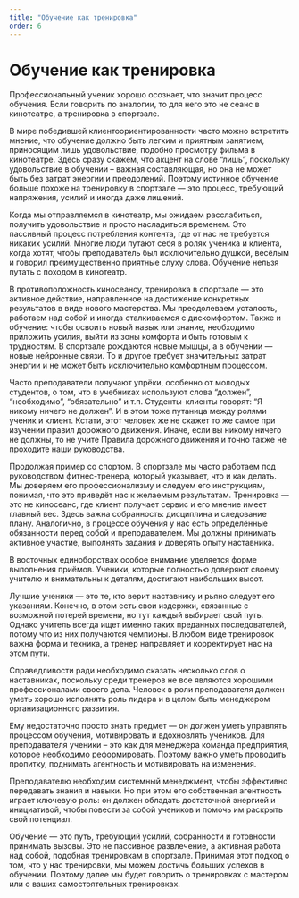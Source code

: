 ```yaml
---
title: "Обучение как тренировка"
order: 6
---
```


# Обучение как тренировка

Профессиональный ученик хорошо осознает, что значит процесс обучения. Если говорить по аналогии, то для него это не сеанс в кинотеатре, а тренировка в спортзале.

В мире победившей клиентоориентированности часто можно встретить мнение, что обучение должно быть легким и приятным занятием, приносящим лишь удовольствие, подобно просмотру фильма в кинотеатре. Здесь сразу скажем, что акцент на слове “лишь”, поскольку удовольствие в обучении – важная составляющая, но она не может быть без затрат энергии и преодолений. Поэтому истинное обучение больше похоже на тренировку в спортзале — это процесс, требующий напряжения, усилий и иногда даже лишений.

Когда мы отправляемся в кинотеатр, мы ожидаем расслабиться, получить удовольствие и просто насладиться временем. Это пассивный процесс потребления контента, где от нас не требуется никаких усилий. Многие люди путают себя в ролях ученика и клиента, когда хотят, чтобы преподаватель был исключительно душкой, весёлым и говорил преимущественно приятные слуху слова. Обучение нельзя путать с походом в кинотеатр.

В противоположность киносеансу, тренировка в спортзале — это активное действие, направленное на достижение конкретных результатов в виде нового мастерства. Мы преодолеваем усталость, работаем над собой и иногда сталкиваемся с дискомфортом. Также и обучение: чтобы освоить новый навык или знание, необходимо приложить усилия, выйти из зоны комфорта и быть готовым к трудностям. В спортзале рождаются новые мышцы, а в обучении — новые нейронные связи. То и другое требует значительных затрат энергии и не может быть исключительно комфортным процессом.

Часто преподаватели получают упрёки, особенно от молодых студентов, о том, что в учебниках используют слова “должен”, “необходимо”, “обязательно” и т.п. Студенты-клиенты говорят: “Я никому ничего не должен”. И в этом тоже путаница между ролями ученик и клиент. Кстати, этот человек же не скажет то же самое при изучении правил дорожного движения. Иначе, если вы никому ничего не должны, то не учите Правила дорожного движения и точно также не проходите наши руководства.

Продолжая пример со спортом. В спортзале мы часто работаем под руководством фитнес-тренера, который указывает, что и как делать. Мы доверяем его профессионализму и следуем его инструкциям, понимая, что это приведёт нас к желаемым результатам. Тренировка — это не киносеанс, где клиент получает сервис и его мнение имеет главный вес. Здесь важна собранность: дисциплина и следование плану. Аналогично, в процессе обучения у нас есть определённые обязанности перед собой и преподавателем. Мы должны принимать активное участие, выполнять задания и доверять опыту наставника.

В восточных единоборствах особое внимание уделяется форме выполнения приёмов. Ученики, которые полностью доверяют своему учителю и внимательны к деталям, достигают наибольших высот.

Лучшие ученики — это те, кто верит наставнику и рьяно следует его указаниям. Конечно, в этом есть свои издержки, связанные с возможной потерей времени, но тут каждый выбирает свой путь. Однако учитель всегда ищет именно таких преданных последователей, потому что из них получаются чемпионы. В любом виде тренировок важна форма и техника, а тренер направляет и корректирует нас на этом пути.

Справедливости ради необходимо сказать несколько слов о наставниках, поскольку среди тренеров не все являются хорошими профессионалами своего дела. Человек в роли преподавателя должен уметь хорошо исполнять роль лидера и в целом быть менеджером организационного развития.

Ему недостаточно просто знать предмет — он должен уметь управлять процессом обучения, мотивировать и вдохновлять учеников. Для преподавателя ученики – это как для менеджера команда предприятия, которое необходимо реформировать. Поэтому важно уметь проводить пропитку, поднимать агентность и мотивировать на изменения.

Преподавателю необходим системный менеджмент, чтобы эффективно передавать знания и навыки. Но при этом его собственная агентность играет ключевую роль: он должен обладать достаточной энергией и инициативой, чтобы повести за собой учеников и помочь им раскрыть свой потенциал.

Обучение — это путь, требующий усилий, собранности и готовности принимать вызовы. Это не пассивное развлечение, а активная работа над собой, подобная тренировкам в спортзале. Принимая этот подход о том, что у нас тренировки, мы можем достичь больших успехов в обучении. Поэтому далее мы будет говорить о тренировках с мастером или о ваших самостоятельных тренировках.